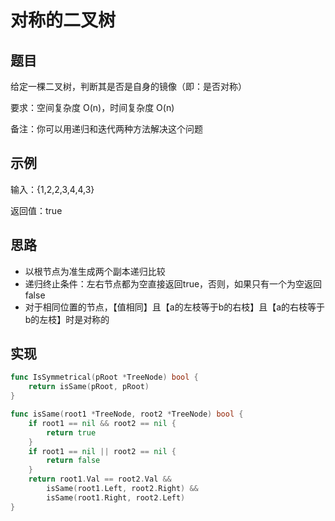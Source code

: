 # 对称的二叉树

## 题目

给定一棵二叉树，判断其是否是自身的镜像（即：是否对称）

要求：空间复杂度 O(n)，时间复杂度 O(n)

备注：你可以用递归和迭代两种方法解决这个问题

## 示例

输入：{1,2,2,3,4,4,3}

返回值：true

## 思路

* 以根节点为准生成两个副本递归比较
* 递归终止条件：左右节点都为空直接返回true，否则，如果只有一个为空返回false
* 对于相同位置的节点，【值相同】且【a的左枝等于b的右枝】且【a的右枝等于b的左枝】时是对称的

## 实现

```go
func IsSymmetrical(pRoot *TreeNode) bool {
	return isSame(pRoot, pRoot)
}

func isSame(root1 *TreeNode, root2 *TreeNode) bool {
	if root1 == nil && root2 == nil {
		return true
	}
	if root1 == nil || root2 == nil {
		return false
	}
	return root1.Val == root2.Val &&
		isSame(root1.Left, root2.Right) &&
		isSame(root1.Right, root2.Left)
}
```